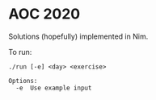 # AOC 2020
Solutions (hopefully) implemented in Nim.

To run:
```
./run [-e] <day> <exercise>

Options:
  -e  Use example input
```

